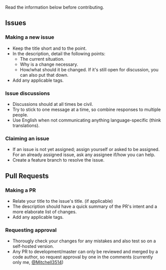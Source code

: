 Read the information below before contributing.

## Issues
### Making a new issue
- Keep the title short and to the point.
- In the description, detail the following points:
  - The current situation.
  - Why is a change necessary.
  - How/what should it be changed. If it's still open for discussion, you can also put that down.
- Add any applicable tags.

### Issue discussions
- Discussions should at all times be civil.
- Try to stick to one message at a time, so combine responses to multiple people.
- Use English when not communicating anything language-specific (think translations).

### Claiming an issue
- If an issue is not yet assigned; assign yourself or asked to be assigned.  
For an already assigned issue, ask any assignee if/how you can help.
- Create a feature branch to resolve the issue.

## Pull Requests

### Making a PR
- Relate your title to the issue's title. (if applicable)
- The description should have a quick summary of the PR's intent and a more elaborate list of changes.
- Add any applicable tags.

### Requesting approval
- Thorougly check your changes for any mistakes and also test so on a self-hosted version.
- Any PR to development/master can only be reviewed and merged by a code author, so request approval by one in the comments (currently only me, [@Mitchell3514][github-Mitchell3514])


[github-Mitchell3514]: https://github.com/Mitchell3514